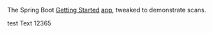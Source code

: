 The Spring Boot [Getting Started](https://spring.io/guides/gs/spring-boot/) [app](https://github.com/spring-guides/gs-spring-boot), tweaked to demonstrate scans.

test Text 12365
